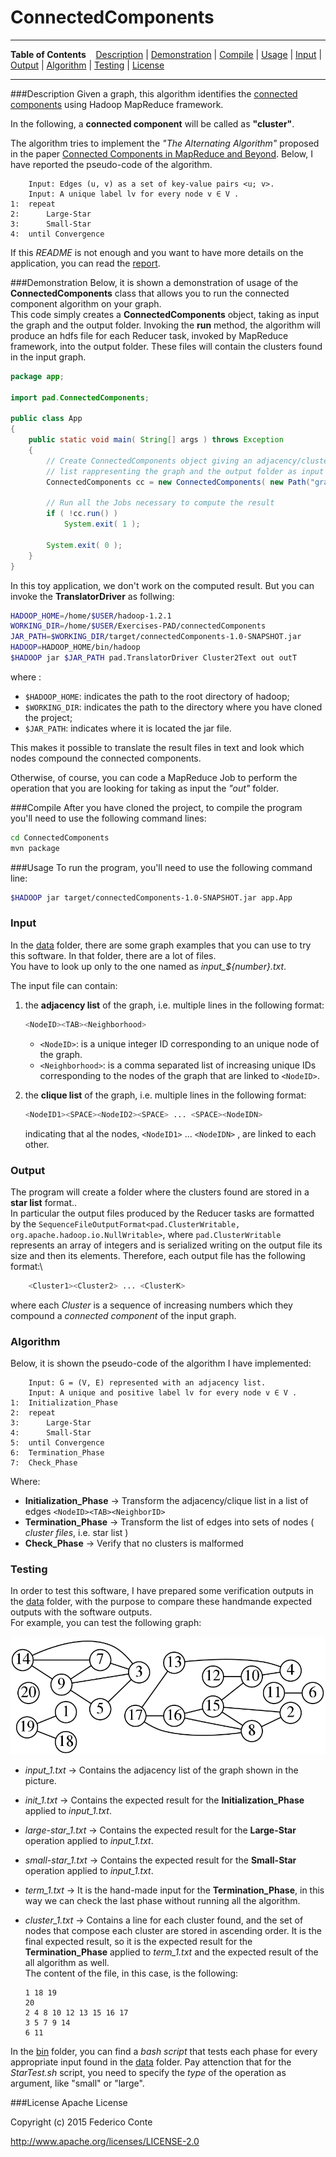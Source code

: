 # ConnectedComponents

---

**Table of Contents** &nbsp;&nbsp; [Description](#description) | [Demonstration](#demonstration) | [Compile](#compile) | [Usage](#usage) | [Input](#input) | [Output](#output) | [Algorithm](#algorithm) | [Testing](#testing) | [License](#license)

---

###Description
Given a graph, this algorithm identifies the [connected components](https://en.wikipedia.org/wiki/Connected_component_(graph_theory)) using Hadoop MapReduce framework.

In the following, a **connected component** will be called as **"cluster"**.

The algorithm tries to implement the *"The Alternating Algorithm"* proposed in the paper [Connected Components in MapReduce and Beyond](http://dl.acm.org/citation.cfm?id=2670997). Below, I have reported the pseudo-code of the algorithm.

```
	Input: Edges (u, v) as a set of key-value pairs <u; v>.
	Input: A unique label lv for every node v ∈ V .
1:	repeat
2:		Large-Star
3:		Small-Star
4:	until Convergence
```

If this *README* is not enough and you want to have more details on the application, you can read the [report](./report.pdf).

###Demonstration
Below, it is shown a demonstration of usage of the **ConnectedComponents** class that allows you to run the connected component algorithm on your graph.<br />
This code simply creates a **ConnectedComponents** object, taking as input the graph and the output folder. Invoking the **run** method,  the algorithm will produce an hdfs file for each Reducer task, invoked by MapReduce framework, into the output folder. These files will contain the clusters found in the input graph.

```Java
package app;

import pad.ConnectedComponents;

public class App
{
	public static void main( String[] args ) throws Exception 
	{	
		// Create ConnectedComponents object giving an adjacency/cluster
		// list rappresenting the graph and the output folder as input
		ConnectedComponents cc = new ConnectedComponents( new Path("graph.txt"), new Path("out") );

		// Run all the Jobs necessary to compute the result 
		if ( !cc.run() )
			System.exit( 1 );

		System.exit( 0 );
	}
}
```

In this toy application, we don't work on the computed result. But you can invoke the **TranslatorDriver** as follwing:
```bash
HADOOP_HOME=/home/$USER/hadoop-1.2.1
WORKING_DIR=/home/$USER/Exercises-PAD/connectedComponents
JAR_PATH=$WORKING_DIR/target/connectedComponents-1.0-SNAPSHOT.jar
HADOOP=HADOOP_HOME/bin/hadoop
$HADOOP jar $JAR_PATH pad.TranslatorDriver Cluster2Text out outT 
```
where :

 - `$HADOOP_HOME`: indicates the path to the root directory of hadoop;
 - `$WORKING_DIR`: indicates the path to the directory where you have cloned the project;
 - `$JAR_PATH`: indicates where it is located the jar file.

This makes it possible to translate the result files in text and look which nodes compound the connected components.

Otherwise, of course, you can code a MapReduce Job to perform the operation that you are looking for taking as input the *"out"* folder.

###Compile
After you have cloned the project, to compile the program you'll need to use the following command lines:

```bash
cd ConnectedComponents
mvn package
```

###Usage
To run the program, you'll need to use the following command line:

```bash
$HADOOP jar target/connectedComponents-1.0-SNAPSHOT.jar app.App
```

### Input
In the [data](./data) folder, there are some graph examples that you can use to try this software. In that folder, there are a lot of files.<br />
You have to look up only to the one named as *input_${number}.txt*.<br />

The input file can contain:

1.	the **adjacency list** of the graph, i.e. multiple lines in the following format:
	```bash
	<NodeID><TAB><Neighborhood>
	```
	- `<NodeID>`: is a unique integer ID corresponding to an unique node of the graph.
	- `<Neighborhood>`: is a comma separated list of increasing unique IDs corresponding to the nodes of the graph that are linked to `<NodeID>`.

2.	the **clique list** of the graph, i.e. multiple lines in the following format:
	```bash
	<NodeID1><SPACE><NodeID2><SPACE> ... <SPACE><NodeIDN>
	```
	indicating that al the nodes, `<NodeID1>` ... `<NodeIDN>` , are linked to each other.

### Output
The program will create a folder where the clusters found are stored  in a **star list** format..<br />
In particular the output files produced by the Reducer tasks are formatted by the `SequenceFileOutputFormat<pad.ClusterWritable, org.apache.hadoop.io.NullWritable>`, where `pad.ClusterWritable` represents an array of integers and is serialized writing on the output file its size and then its elements. Therefore, each output file has the following format:\\
```bash
	<Cluster1><Cluster2> ... <ClusterK>
```
where each *Cluster* is a sequence of increasing numbers which they compound a *connected component* of the input graph.

### Algorithm
Below, it is shown the pseudo-code of the algorithm I have implemented:

```
	Input: G = (V, E) represented with an adjacency list.
	Input: A unique and positive label lv for every node v ∈ V .
1:	Initialization_Phase
2:	repeat
3:		Large-Star
4:		Small-Star
5:	until Convergence
6:	Termination_Phase
7:	Check_Phase
```

Where:

- **Initialization_Phase**	→	Transform the adjacency/clique list in a list of edges `<NodeID><TAB><NeighborID>`
- **Termination_Phase**		→	Transform the list of edges into sets of nodes ( *cluster files*, i.e. star list )
- **Check_Phase**			→	Verify that no clusters is malformed

### Testing
In order to test this software, I have prepared some verification outputs in the [data](./data) folder, with the purpose to compare these handmande expected outputs with the software outputs.<br />
For example, you can test the following graph:

<img src="./data/graph_1.png">

- *input_1.txt*				→	Contains the adjacency list of the graph shown in the picture.
- *init_1.txt*				→	Contains the expected result for the **Initialization_Phase** applied to *input_1.txt*.
- *large-star_1.txt*		→	Contains the expected result for the **Large-Star** operation applied to *input_1.txt*.
- *small-star_1.txt*		→	Contains the expected result for the **Small-Star** operation applied to *input_1.txt*.
- *term_1.txt*				→	It is the hand-made input for the **Termination_Phase**, in this way we can check the last phase without running all the algorithm.
- *cluster_1.txt*	→	Contains a line for each cluster found, and the set of nodes that compose each cluster are stored in ascending order. It is the final expected result, so it is the expected result for the **Termination_Phase** applied to *term_1.txt* and the expected result of the all algorithm as well.<br />
	The content of the file, in this case, is the following:

	```
	1 18 19
	20
	2 4 8 10 12 13 15 16 17
	3 5 7 9 14
	6 11
	```

In the [bin](./bin) folder, you can find a *bash script* that tests each phase for every appropriate input found in the [data](./data) folder. Pay attenction that for the *StarTest.sh* script, you need to specify the *type* of the operation as argument, like "small" or "large".

###License
Apache License

Copyright (c) 2015 Federico Conte

http://www.apache.org/licenses/LICENSE-2.0
